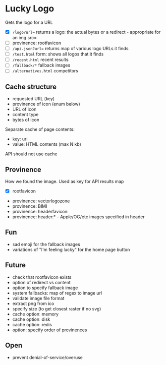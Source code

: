 # Lucky Logo

Gets the logo for a URL

- [x] `/logo?url=` returns a logo: the actual bytes or a redirect - appropriate for an img src=
- [ ] provinence: rootfavicon
- [ ] `/api.json?url=` returns map of various logo URLs it finds
- [ ] `/test.html` form: shows all logos that it finds
- [ ] `/recent.html` recent results
- [ ] `/fallback/*` fallback images
- [ ] `/alternatives.html` competitors

## Cache structure

- requested URL (key)
- provinence of icon (enum below)
- URL of icon
- content type
- bytes of icon

Separate cache of page contents:
- key: url
- value: HTML contents (max N kb)

API should not use cache

## Provinence

How we found the image. Used as key for API results map

- [x] rootfavicon
- provinence: vectorlogozone
- provinence: BIMI
- provinence: headerfavicon
- provinence: header:* - Apple/OG/etc images specified in header

## Fun

- sad emoji for the fallback images
- variations of "I'm feeling lucky" for the home page button

## Future

- check that rootfavicon exists
- option of redirect vs content
- option to specify fallback image
- system fallbacks: map of regex to image url
- validate image file format
- extract png from ico
- specify size (to get closest raster if no svg)
- cache option: memory
- cache option: disk
- cache option: redis
- option: specify order of provinences

## Open

- prevent denial-of-service/overuse